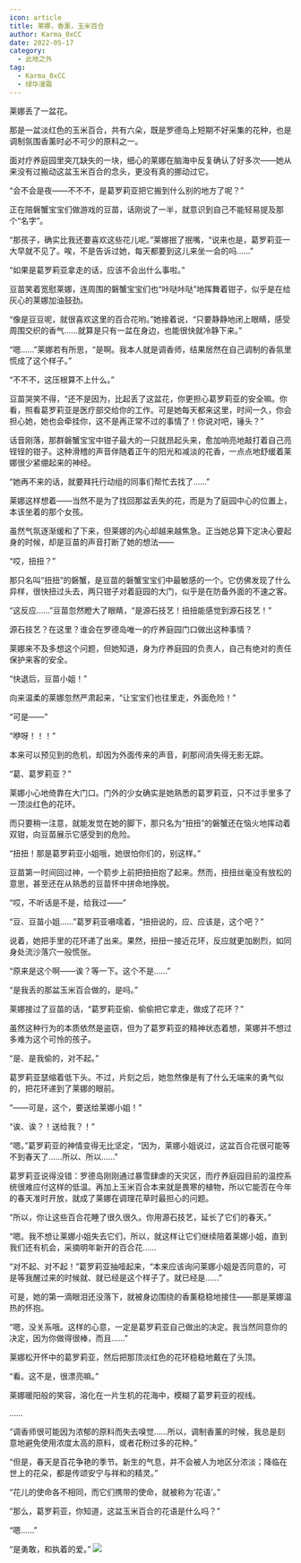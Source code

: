 ```yaml
---
icon: article
title: 莱娜，香薰，玉米百合
author: Karma_0xCC
date: 2022-05-17
category:
  - 此地之外
tag:
  - Karma_0xCC
  - 绿华漫霜
---
```


莱娜丢了一盆花。

那是一盆淡红色的玉米百合，共有六朵，既是罗德岛上短期不好采集的花种，也是调制氛围香薰时必不可少的原料之一。

面对疗养庭园里突兀缺失的一块，细心的莱娜在脑海中反复确认了好多次——她从来没有过搬动这盆玉米百合的念头，更没有真的挪动过它。

<!-- more -->

“会不会是夜——不不不，是葛罗莉亚把它搬到什么别的地方了呢？”

正在陪磐蟹宝宝们做游戏的豆苗，话刚说了一半，就意识到自己不能轻易提及那个“名字”。

“那孩子，确实比我还要喜欢这些花儿呢。”莱娜抿了抿嘴，“说来也是，葛罗莉亚一大早就不见了。唉，不是告诉过她，每天都要到这儿来坐一会的吗……”

“如果是葛罗莉亚拿走的话，应该不会出什么事啦。”

豆苗笑着宽慰莱娜，连周围的磐蟹宝宝们也“咔哒咔哒”地挥舞着钳子，似乎是在给灰心的莱娜加油鼓劲。

“像是豆豆呢，就很喜欢这里的百合花哟。”她接着说，“只要静静地闭上眼睛，感受周围交织的香气……就算是只有一盆在身边，也能很快就冷静下来。”

“嗯……”莱娜若有所思，“是啊。我本人就是调香师，结果居然在自己调制的香氛里慌成了这个样子。”

“不不不，这压根算不上什么。”

豆苗哭笑不得，“还不是因为，比起丢了这盆花，你更担心葛罗莉亚的安全嘛。你看，照看葛罗莉亚是医疗部交给你的工作。可是她每天都来这里，时间一久，你会担心她，她也会牵挂你，这不是再正常不过的事情了！你说对吧，锤头？”

话音刚落，那群磐蟹宝宝中钳子最大的一只就昂起头来，愈加响亮地敲打着自己亮锃锃的钳子。这种滑稽的声音伴随着正午的阳光和减淡的花香，一点点地舒缓着莱娜很少紧绷起来的神经。

“她再不来的话，就要拜托行动组的同事们帮忙去找了……”

莱娜这样想着——当然不是为了找回那盆丢失的花，而是为了庭园中心的位置上，本该坐着的那个女孩。

虽然气氛逐渐缓和了下来，但莱娜的内心却越来越焦急。正当她总算下定决心要起身的时候，却是豆苗的声音打断了她的想法——

“哎，扭扭？”

那只名叫“扭扭”的磐蟹，是豆苗的磐蟹宝宝们中最敏感的一个。它仿佛发现了什么异样，很快扭过头去，两只钳子对着庭园的大门，似乎是在防备外面的不速之客。

“这反应……”豆苗忽然瞪大了眼睛，“是源石技艺！扭扭能感觉到源石技艺！”

源石技艺？在这里？谁会在罗德岛唯一的疗养庭园门口做出这种事情？

莱娜来不及多想这个问题，但她知道，身为疗养庭园的负责人，自己有绝对的责任保护来客的安全。

“快退后，豆苗小姐！”

向来温柔的莱娜忽然严肃起来，“让宝宝们也往里走，外面危险！”

“可是——”

“咿呀！！！”

本来可以预见到的危机，却因为外面传来的声音，刹那间消失得无影无踪。

“葛、葛罗莉亚？”

莱娜小心地倚靠在大门口。门外的少女确实是她熟悉的葛罗莉亚，只不过手里多了一顶淡红色的花环。

而只要稍一注意，就能发觉在她的脚下，那只名为“扭扭”的磐蟹还在恼火地挥动着双钳，向豆苗展示它感受到的危险。

“扭扭！那是葛罗莉亚小姐哦，她很怕你们的，别这样。”

豆苗第一时间回过神，一个箭步上前把扭扭抱了起来。然而，扭扭丝毫没有放松的意思，甚至还在从熟悉的豆苗怀中拼命地挣脱。

“哎，不听话是不是，给我过——”

“豆、豆苗小姐……”葛罗莉亚嗫嚅着，“扭扭说的，应、应该是，这个吧？”

说着，她把手里的花环递了出来。果然，扭扭一接近花环，反应就更加剧烈，如同身处流沙落穴一般慌张。

“原来是这个啊——诶？等一下。这个不是……”

“是我丢的那盆玉米百合做的，是吗。”

莱娜接过了豆苗的话，“葛罗莉亚偷、偷偷把它拿走，做成了花环？”

虽然这种行为的本质依然是盗窃，但为了葛罗莉亚的精神状态着想，莱娜并不想过多难为这个可怜的孩子。

“是、是我偷的，对不起。”

葛罗莉亚瑟缩着低下头。不过，片刻之后，她忽然像是有了什么无端来的勇气似的，把花环递到了莱娜的眼前。

“——可是，这个，要送给莱娜小姐！”

“诶、诶？！送给我？！”

“嗯。”葛罗莉亚的神情变得无比坚定，“因为，莱娜小姐说过，这盆百合花很可能等不到春天了……所以、所以……”

葛罗莉亚说得没错：罗德岛刚刚通过暴雪肆虐的天灾区，而疗养庭园目前的温控系统很难应付这样的低温。再加上玉米百合本来就是畏寒的植物，所以它能否在今年的春天准时开放，就成了莱娜在调理花草时最担心的问题。

“所以，你让这些百合花睡了很久很久。你用源石技艺，延长了它们的春天。”

“嗯。我不想让莱娜小姐失去它们，所以，就这样让它们继续陪着莱娜小姐，直到我们还有机会，采摘明年新开的百合花……

“对不起、对不起！”葛罗莉亚抽噎起来，“本来应该询问莱娜小姐是否同意的，可是等我醒过来的时候就、就已经是这个样子了。就已经是……”

可是，她的第一滴眼泪还没落下，就被身边围绕的香薰稳稳地接住——那是莱娜温热的怀抱。

“嗯，没关系哦。这样的心意，一定是葛罗莉亚自己做出的决定。我当然同意你的决定，因为你做得很棒，而且……”

莱娜松开怀中的葛罗莉亚，然后把那顶淡红色的花环稳稳地戴在了头顶。

“看。这不是，很漂亮嘛。”

莱娜暖阳般的笑容，溶化在一片生机的花海中，模糊了葛罗莉亚的视线。

……

“调香师很可能因为浓郁的原料而失去嗅觉……所以，调制香薰的时候，我总是刻意地避免使用浓度太高的原料，或者花粉过多的花种。”

“但是，春天是百花争艳的季节。新生的气息，并不会被人为地区分浓淡；降临在世上的花朵，都是传颂安宁与祥和的精灵。”

“花儿的使命各不相同，而它们携带的使命，就被称为‘花语’。”

“那么，葛罗莉亚，你知道，这盆玉米百合的花语是什么吗？”

“嗯……”

“是勇敢，和执着的爱。”
![](/eod.png)